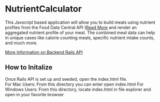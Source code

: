# NutrientCalculator
This Javscript based application will allow you to build meals using nutrient profiles from the Food Data Central API (<a href='https://github.com/antimonysayz/NutrientCalculator_Backend/blob/master/README.md'>Read More</a>
and render an aggregated nutrient profile of your meal.  The combined meal data can help in unique cases like calorie counting meals, specific nutrient intake counts, and much more.

<a href='https://github.com/antimonysayz/NutrientCalculator_Backend'>More Information on Backend Rails API</a>

## How to Initalize
Once Rails API is set up and seeded, open the index.html file.  
For Mac Users: From this directory you can enter open index.html
For Windows Users: From this directory, locate index.html in file explorer and open in your favorite browser

